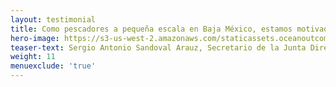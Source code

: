 ```yaml
---
layout: testimonial
title: Como pescadores a pequeña escala en Baja México, estamos motivados para garantizar que nuestras prácticas pesqueras y las políticas de las empresas pesqueras apoyen una comunidad saludable. Pero el camino para lograrlo puede ser muy complicado. Ahí es donde O2 ha sido valioso — nos apoyan en nuestro viaje, compartiendo conocimientos y recomendaciones que nos ayudan a empoderarnos para realizar los cambios que buscamos.
hero-image: https://s3-us-west-2.amazonaws.com/staticassets.oceanoutcomes.org/embedded+photos/testimonials/ensenada-fishery-cooperative-testimonial.png
teaser-text: Sergio Antonio Sandoval Arauz, Secretario de la Junta Directiva, Cooperativa Pesquera de Ensenada
weight: 11
menuexclude: 'true'
---
```

